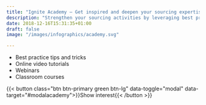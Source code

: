 ```yaml
---
title: "Ignite Academy – Get inspired and deepen your sourcing expertise "
description: "Strengthen your sourcing activities by leveraging best practice templates, online videos and more"
date: 2018-12-16T15:31:35+01:00
draft: false
image: "/images/infographics/academy.svg"

---
```


<ul class="fa-ul">
<li><span class="fa-li"><i class="fas fa-award" style="color: #31B096"></i></span>Best practice tips and tricks</li>
<li><span class="fa-li"><i class="fas fa-play-circle" style="color: #31B096"></i></span>Online video tutorials​</li>
<li><span class="fa-li"><i class="fas fa-indent" style="color: #31B096"></i></span>Webinars</li>
<li><span class="fa-li"><i class="fas fa-chalkboard-teacher" style="color: #31B096"></i></span>Classroom courses​</li>
</ul>

{{< button class="btn btn-primary green btn-lg" data-toggle="modal" data-target="#modalacademy">}}Show interest{{< /button >}}